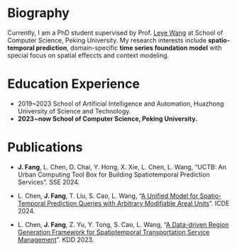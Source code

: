 # Biography
Currently, I am a PhD student supervised by Prof. [Leye Wang](https://wangleye.github.io/) at School of Computer Science, Peking University. My research interests include **spatio-temporal prediction**, domain-specific **time series foundation model** with special focus on spatial effeccts and context modeling.

# Education Experience
- 2019~2023 School of Artificial Intelligence and Automation, Huazhong University of Science and Technology.
- **2023~now School of Computer Science, Peking University.**

# Publications

+ **J. Fang**, L. Chen, D. Chai, Y. Hong, X. Xie, L. Chen, L. Wang, “UCTB: An Urban Computing Tool Box for Building Spatiotemporal Prediction Services”. SSE 2024.

+ L. Chen, **J. Fang**, T. Liu, S. Cao, L. Wang, “[A Unified Model for Spatio-Temporal Prediction Queries with Arbitrary Modifiable Areal Units](https://arxiv.org/abs/2403.07022)”. ICDE 2024.

+ L. Chen, **J. Fang**, Z. Yu, Y. Tong, S. Cao, L. Wang, “[A Data-driven Region Generation Framework for Spatiotemporal Transportation Service Management](https://arxiv.org/abs/2306.02806)”. KDD 2023. 
